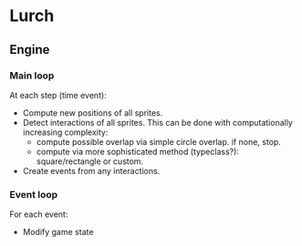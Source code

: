 # Lurch

## Engine

### Main loop

At each step (time event):

- Compute new positions of all sprites.
- Detect interactions of all sprites.  This can be done with computationally increasing complexity:
    - compute possible overlap via simple circle overlap. if none, stop.
    - compute via more sophisticated method (typeclass?): square/rectangle or custom.
- Create events from any interactions.

### Event loop

For each event:

- Modify game state
